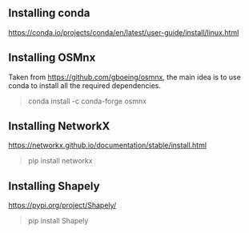 ## Installing conda
https://conda.io/projects/conda/en/latest/user-guide/install/linux.html 

## Installing OSMnx
Taken from https://github.com/gboeing/osmnx, the main idea is to use conda to install all the required dependencies.

> conda install -c conda-forge osmnx

## Installing NetworkX
https://networkx.github.io/documentation/stable/install.html
> pip install networkx

## Installing Shapely
https://pypi.org/project/Shapely/ 
> pip install Shapely 